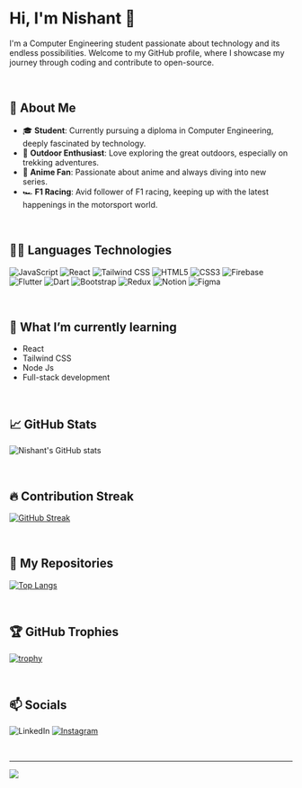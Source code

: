 # Hi, I'm Nishant 👋

I'm a Computer Engineering student passionate about technology and its endless possibilities. Welcome to my GitHub profile, where I showcase my journey through coding and contribute to open-source.

<br/>

## 🌟 About Me
- 🎓 **Student**: Currently pursuing a diploma in Computer Engineering, deeply fascinated by technology.
- 🌲 **Outdoor Enthusiast**: Love exploring the great outdoors, especially on trekking adventures.
- 🎥 **Anime Fan**: Passionate about anime and always diving into new series.
- 🏎️ **F1 Racing**: Avid follower of F1 racing, keeping up with the latest happenings in the motorsport world.

<br/>

## 🧑‍💻 Languages  Technologies

![JavaScript](https://img.shields.io/badge/JavaScript-F7DF1E?style=flat-square&logo=javascript&logoColor=black) 
![React](https://img.shields.io/badge/React-61DAFB?style=flat-square&logo=react&logoColor=black) 
![Tailwind CSS](https://img.shields.io/badge/Tailwind%20CSS-06B6D4?style=flat-square&logo=tailwindcss&logoColor=white) 
![HTML5](https://img.shields.io/badge/HTML5-E34F26?style=flat-square&logo=html5&logoColor=white) 
![CSS3](https://img.shields.io/badge/CSS3-1572B6?style=flat-square&logo=css3&logoColor=white) 
![Firebase](https://img.shields.io/badge/Firebase-FFCA28?style=flat-square&logo=firebase&logoColor=black) 
![Flutter](https://img.shields.io/badge/Flutter-02569B?style=flat-square&logo=flutter&logoColor=white) 
![Dart](https://img.shields.io/badge/Dart-00BFFF?style=flat-square&logo=dart&logoColor=white) 
![Bootstrap](https://img.shields.io/badge/Bootstrap-563D7C?style=flat-square&logo=bootstrap&logoColor=white) 
![Redux](https://img.shields.io/badge/Redux-764ABC?style=flat-square&logo=redux&logoColor=white) 
![Notion](https://img.shields.io/badge/Notion-000000?style=flat-square&logo=notion&logoColor=white) 
![Figma](https://img.shields.io/badge/Figma-F24E1E?style=flat-square&logo=figma&logoColor=white)

<br/>

## 🌱 What I’m currently learning

- React
- Tailwind CSS
- Node Js
- Full-stack development


<br/>

## 📈 GitHub Stats

![Nishant's GitHub stats](https://github-readme-stats.vercel.app/api?username=const-nishant&show_icons=true&theme=radical)

<br/>

## 🔥 Contribution Streak

[![GitHub Streak](https://github-readme-streak-stats.herokuapp.com/?user=const-nishant&theme=radical)](https://git.io/streak-stats)

<br/>

## 🚀 My Repositories

[![Top Langs](https://github-readme-stats.vercel.app/api/top-langs/?username=const-nishant&layout=compact)](https://github.com/anuraghazra/github-readme-stats)

<br/>

## 🏆 GitHub Trophies

[![trophy](https://github-profile-trophy.vercel.app/?username=const-nishant&theme=onedark)](https://github.com/ryo-ma/github-profile-trophy)

<br/>

## 📫 Socials

![LinkedIn](https://img.shields.io/badge/LinkedIn-0A66C2?style=flat-square&logo=linkedin&logoColor=white) [![Instagram](https://img.shields.io/badge/Instagram-E1306C?style=flat-square&logo=instagram&logoColor=white)](https://www.instagram.com/const_nishant/)

<br/>



---

[![](https://visitcount.itsvg.in/api?id=const-nishant&label=Profile%20Views&icon=0&pretty=true)](https://visitcount.itsvg.in)

